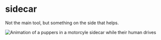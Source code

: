 # sidecar

Not the main tool, but something on the side that helps.

![Animation of a puppers in a motorcyle sidecar while their human drives](https://media.giphy.com/media/llmnJghXZbYGIdUlxN/source.gif)